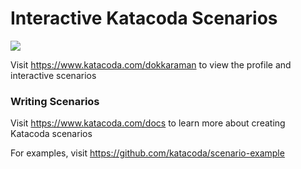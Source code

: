 # Interactive Katacoda Scenarios

[![](http://shields.katacoda.com/katacoda/dokkaraman/count.svg)](https://www.katacoda.com/dokkaraman "Get your profile on Katacoda.com")

Visit https://www.katacoda.com/dokkaraman to view the profile and interactive scenarios

### Writing Scenarios
Visit https://www.katacoda.com/docs to learn more about creating Katacoda scenarios

For examples, visit https://github.com/katacoda/scenario-example
